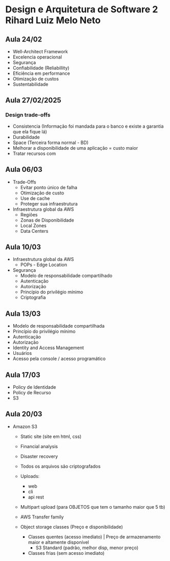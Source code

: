 # Design e Arquitetura de Software 2 Rihard Luiz Melo Neto

## Aula 24/02
  - Well-Architect Framework
  - Excelencia operacional
  - Segurança
  - Confiabilidade (Reliabillity)
  - Eficiência em performance
  - Otimização de custos
  - Sustentabilidade

## Aula 27/02/2025

### Design trade-offs

- Consistencia (Informação foi mandada para o banco e existe a garantia que ela fique lá)
- Durabilidade 
- Space (Terceira forma normal - BD)
- Melhorar a disponibilidade de uma aplicação = custo maior
- Tratar recursos com

## Aula 06/03
- Trade-Offs
  - Evitar ponto único de falha
  - Otimização de custo
  - Use de cache
  - Proteger sua infraestrutura
- Infraestrutura global da AWS
  - Regiões
  - Zonas de Disponibilidade
  - Local Zones
  - Data Centers

## Aula 10/03
- Infraestrutura global da AWS
  - POPs - Edge Location
- Segurança
  - Modelo de responsabilidade compartilhado
  - Autenticação
  - Autorização
  - Princípio do privilégio mínimo
  - Criptografia

## Aula 13/03
- Modelo de responsabilidade compartilhada
- Princípio do privilégio mínimo
- Autenticação
- Autorização
- Identity and Access Management
- Usuários
- Acesso pela console / acesso programático

## Aula 17/03
- Policy de Identidade
- Policy de Recurso
- S3

## Aula 20/03
- Amazon S3
    - Static site (site em html, css)
    - Financial analysis
    - Disaster recovery
    - Todos os arquivos são criptografados
    - Uploads:
        - web
        - cli
        - api rest
    - Multipart upload 
        (para OBJETOS que tem o tamanho maior que 5 tb)
    - AWS Transfer family
    
    - Object storage classes (Preço e disponibilidade)
        - Classes quentes (acesso imediato) | Preço de armazenamento maior e altamente disponível
            - S3 Standard (padrão, melhor disp, menor preço)
        - Classes frias (sem acesso imediato)
            


